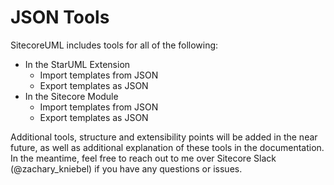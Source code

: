 # JSON Tools

SitecoreUML includes tools for all of the following:

* In the StarUML Extension
  * Import templates from JSON
  * Export templates as JSON
* In the Sitecore Module
  * Import templates from JSON
  * Export templates as JSON

Additional tools, structure and extensibility points will be added in the near future, as well as additional explanation of these tools in the documentation. In the meantime, feel free to reach out to me over Sitecore Slack \(@zachary\_kniebel\) if you have any questions or issues.



